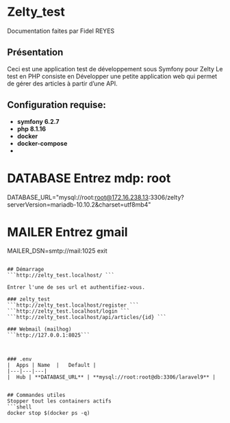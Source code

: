 # Zelty_test
Documentation faites par Fidel REYES
## Présentation
Ceci est une application test de développement 
sous Symfony pour Zelty
Le test en PHP consiste en Développer une petite application web qui permet 
de gérer des articles à partir d’une API.

## Configuration requise:

- **symfony 6.2.7**
- **php 8.1.16**
- **docker**
- **docker-compose**
- 

# DATABASE Entrez mdp: root
DATABASE_URL="mysql://root:root@172.16.238.13:3306/zelty?serverVersion=mariadb-10.10.2&charset=utf8mb4"

# MAILER Entrez gmail
MAILER_DSN=smtp://mail:1025
exit
```

## Démarrage
```http://zelty_test.localhost/ ```

Entrer l'une de ses url et authentifiez-vous.

### zelty_test
```http://zelty_test.localhost/register ```
```http://zelty_test.localhost/login ```
```http://zelty_test.localhost/api/articles/{id} ```

### Webmail (mailhog)
```http://127.0.0.1:8025```



### .env
|  Apps | Name  |   Default | 
|---|---|---|
|  Hub | **DATABASE_URL** | **mysql://root:root@db:3306/laravel9** |


## Commandes utiles
Stopper tout les containers actifs
```shell
docker stop $(docker ps -q)
```
